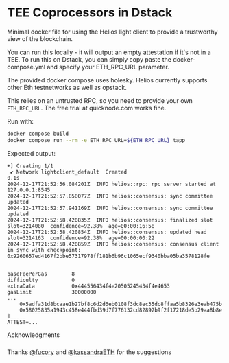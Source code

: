 TEE Coprocessors in Dstack
=====

Minimal docker file for using the Helios light client to provide a trustworthy view of the blockchain.

You can run this locally - it will output an empty attestation if it's not in a TEE. To run this on Dstack, you can simply copy paste the docker-compose.yml and specify your ETH_RPC_URL parameter.

The provided docker compose uses holesky. Helios currently supports other Eth testnetworks as well as opstack.

This relies on an untrusted RPC, so you need to provide your own `ETH_RPC_URL`. The free trial at quicknode.com works fine.

Run with:
```bash
docker compose build
docker compose run --rm -e ETH_RPC_URL=${ETH_RPC_URL} tapp
```

Expected output:
```
+] Creating 1/1
 ✔ Network lightclient_default  Created                                                                                                                  0.1s 
2024-12-17T21:52:56.084201Z  INFO helios::rpc: rpc server started at 127.0.0.1:8545
2024-12-17T21:52:57.858077Z  INFO helios::consensus: sync committee updated
2024-12-17T21:52:57.941169Z  INFO helios::consensus: sync committee updated
2024-12-17T21:52:58.420835Z  INFO helios::consensus: finalized slot             slot=3214080  confidence=92.38%  age=00:00:16:58
2024-12-17T21:52:58.420854Z  INFO helios::consensus: updated head               slot=3214163  confidence=92.38%  age=00:00:00:22
2024-12-17T21:52:58.420859Z  INFO helios::consensus: consensus client in sync with checkpoint: 0x9260657ed4167f2bbe57317978ff181b6b96c1065ecf9340bba05ba3578128fe


baseFeePerGas        8
difficulty           0
extraData            0x444556434f4e20505245434f4e4653
gasLimit             30000000
...
	0x5adfa31d8bcaae1b27bf8c6d2d6eb0108f3dc8ec35dc8ffaa5b8326e3eab475b
	0x58025835a1943c458e444fbd39d7f776132cd82892b9f2f17218de5b29aa8b8e
]
ATTEST=...
```

Acknowledgments
###
Thanks [@fucory](https://x.com/fucory) and [@kassandraETH](https://x.com/kassandraETH) for the suggestions
